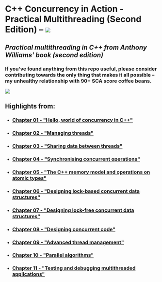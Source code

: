 # C++ Concurrency in Action - Practical Multithreading (Second Edition) – [![](https://tokei.ekzhang.com/b1/github/ITHelpDec/CPP-Concurrency-in-Action?category=code&style=plastic)](https://github.com/ITHelpDec/CPP-Concurrency-in-Action)

## _Practical multithreading in C++ from Anthony Williams' book (second edition)_

### If you've found anything from this repo useful, please consider contributing towards the only thing that makes it all possible – my unhealthy relationship with 90+ SCA score coffee beans.

<a href="https://www.buymeacoffee.com/ITHelpDec"><img src="https://img.buymeacoffee.com/button-api/?text=Buy me a coffee&emoji=&slug=ITHelpDec&button_colour=FFDD00&font_colour=000000&font_family=Cookie&outline_colour=000000&coffee_colour=ffffff" /></a>

## Highlights from:

* ### [Chapter 01 - "Hello, world of concurrency in C++"](Chapter%2001%20-%20Hello%2C%20world%20of%20concurrency%20in%20C%2B%2B)
* ### [Chapter 02 - "Managing threads"](Chapter%2002%20-%20Managing%20threads)
* ### [Chapter 03 - "Sharing data between threads"](Chapter%2003%20-%20Sharing%20data%20between%20threads)
* ### [Chapter 04 - "Synchronising concurrent operations"](Chapter%2004%20-%20Synchronising%20concurrent%20operations)
* ### [Chapter 05 - "The C++ memory model and operations on atomic types"](Chapter%2005%20-%20The%20C++%20memory%20model%20and%20operations%20on%20atomic%20types)
* ### [Chapter 06 - "Designing lock-based concurrent data structures"](Chapter%2006%20-%20Designing%20lock-based%20concurrent%20data%20structures)
* ### [Chapter 07 - "Designing lock-free concurrent data structures"](Chapter%2007%20-%20Designing%20lock-free%20concurrent%20data%20structures)
* ### [Chapter 08 - "Designing concurrent code"](Chapter%2008%20-%20Designing%20concurrent%20code)
* ### [Chapter 09 - "Advanced thread management"](Chapter%2009%20-%20Advanced%20thread%20management)
* ### [Chapter 10 - "Parallel algorithms"](Chapter%2010%20-%20Parallel%20algorithms)
* ### [Chapter 11 - "Testing and debugging multithreaded applications"](Chapter%2011%20-%20Testing%20and%20debugging%20multithreaded%20applications)
